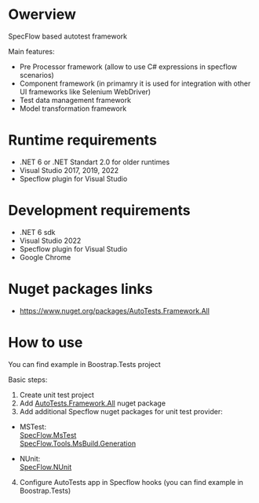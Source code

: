 # Owerview

SpecFlow based autotest framework

Main features:
- Pre Processor framework (allow to use C# expressions in specflow scenarios)
- Component framework (in primamry it is used for integration with other UI frameworks like Selenium WebDriver)
- Test data management framework
- Model transformation framework

# Runtime requirements
- .NET 6 or .NET Standart 2.0  for older runtimes
- Visual Studio 2017, 2019, 2022
- Specflow plugin for Visual Studio

# Development requirements
- .NET 6 sdk
- Visual Studio 2022
- Specflow plugin for Visual Studio
- Google Chrome

# Nuget packages links  
- https://www.nuget.org/packages/AutoTests.Framework.All

# How to use
You can find example in Boostrap.Tests project  

Basic steps:
1) Create unit test project
2) Add [AutoTests.Framework.All](https://www.nuget.org/packages/AutoTests.Framework.All) nuget package
3) Add additional Specflow nuget packages for unit test provider:

 - MSTest:  
   [SpecFlow.MsTest](https://www.nuget.org/packages/SpecFlow.MsTest)  
   [SpecFlow.Tools.MsBuild.Generation](https://www.nuget.org/packages/SpecFlow.Tools.MsBuild.Generation)

 - NUnit:  
   [SpecFlow.NUnit](https://www.nuget.org/packages/SpecFlow.NUnit)
4) Configure AutoTests app in Specflow hooks (you can find example in Boostrap.Tests)
